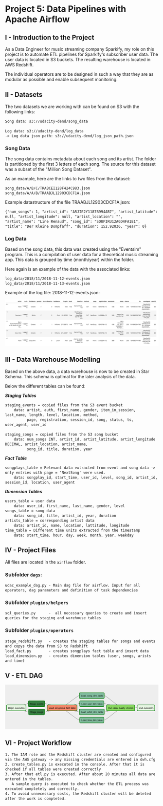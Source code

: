 # Project 5: Data Pipelines with Apache Airflow

## I - Introduction to the Project

As a Data Engineer for music streaming company Sparkify, my role on this project is to automate ETL pipelines for Sparkify's subscriber user data.
The user data is located in S3 buckets. The resulting warehouse is located in AWS Redshift.

The individual operators are to be designed in such a way that they are as modular as possible and enable subsequent monitoring.

## II - Datasets

The two datasets we are working with can be found on S3 with the following links:

    Song data: s3://udacity-dend/song_data
    
    Log data: s3://udacity-dend/log_data
    -> Log data json path: s3://udacity-dend/log_json_path.json


### Song Data

The song data contains metadata about each song and its artist. The folder is partitioned by the first 3 letters of each song. 
The source for this dataset was a subset of the "Million Song Dataset".

As an example, here are the links to two files from the dataset:

    song_data/A/B/C/TRABCEI128F424C983.json
    song_data/A/A/B/TRAABJL12903CDCF1A.json

Example datastructure of the file TRAABJL12903CDCF1A.json:

    {"num_songs": 1, "artist_id": "ARJIE2Y1187B994AB7", "artist_latitude": null, "artist_longitude": null, "artist_location": "", 
    "artist_name": "Line Renaud", "song_id": "SOUPIRU12A6D4FA1E1", "title": "Der Kleine Dompfaff", "duration": 152.92036, "year": 0}


### Log Data

Based on the song data, this data was created using the "Eventsim" program. This is a compilation of user data for a theoretical music streaming app. 
This data is grouped by time (month/year) within the folder. 

Here again is an example of the data with the associated links:


    log_data/2018/11/2018-11-12-events.json
    log_data/2018/11/2018-11-13-events.json

Example of the log file: 2018-11-12-events.json:

![](image_log_data.png)


## III - Data Warehouse Modelling

Based on the above data, a data warehouse is now to be created in Star Schema. 
This schema is optimal for the later analysis of the data.

Below the different tables can be found:

***Staging Tables***

    staging_events = copied files from the S3 event bucket
        data: artist, auth, first_name, gender, item_in_session, last_name, length, level, location, method,
              page, registration, session_id, song, status, ts, user_agent, user_id

    staging_songs = copied files from the S3 song bucket
        data: num_songs INT, artist_id, artist_latitude, artist_longitude DECIMAL, artist_location, artist_name,
              song_id, title, duration, year

***Fact Table***

    songplays_table = Relevant data extracted from event and song data -> only entries with page = 'NextSong' were used.
        data: songplay_id, start_time, user_id, level, song_id, artist_id, session_id, location, user_agent

***Dimension Tables***

    users_table = user data
        data: user_id, first_name, last_name, gender, level
    songs_table = song data
        data: song_id, title, artist_id, year, duration
    artists_table = corresponding artist data
        data: artist_id, name, location, lattitude, longitude
    time_table = Different time units extracted from the timestamp
        data: start_time, hour, day, week, month, year, weekday

## IV - Project Files

All files are located in the `airflow` folder. 

### Subfolder `dags`:

    udac_example_dag.py - Main dag file for airflow. Input for all operators, dag parameters and definition of task dependencies
    
    
### Subfolder `plugins/helpers`    

    sql_queries.py      -  all necessary queries to create and insert queries for the staging and warehouse tables
   
   
### Subfolder `plugins/operators`  

    stage_redshift.py   - creates the staging tables for songs and events and copys the data from S3 to Redshift
    load_fact.py        - creates songplays fact table and insert data
    load_dimension.py   - creates dimension tables (user, songs, arists and time) 

## V - ETL DAG

![](example-dag.png)


## VI - Project Workflow

    1. The IAM role and the Redshift cluster are created and configured via the AWS gateway -> any missing credentials are entered in dwh.cfg
    2. create_tables.py is executed in the console. After that it is checked if all tables were created correctly
    3. After that etl.py is executed. After about 20 minutes all data are entered in the tables. 
       A sample query is executed to check whether the ETL process was executed completely and correctly.
    4. To avoid unnecessary costs, the Redshift cluster will be deleted after the work is completed.
